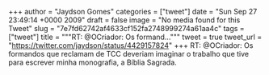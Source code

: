 
+++
author = "Jaydson Gomes"
categories = ["tweet"]
date = "Sun Sep 27 23:49:14 +0000 2009"
draft = false
image = "No media found for this Tweet"
slug = "7e7fd62742af4633cf152fa2748999274a61aa4c"
tags = ["tweet"]
title = """RT: @OCriador: Os formand..."""
tweet = true
tweet_url = "https://twitter.com/jaydson/status/4429157824"
+++
RT: @OCriador: Os formandos que reclamam de TCC deveriam imaginar o trabalho que tive para escrever minha monografia, a Bíblia Sagrada.
